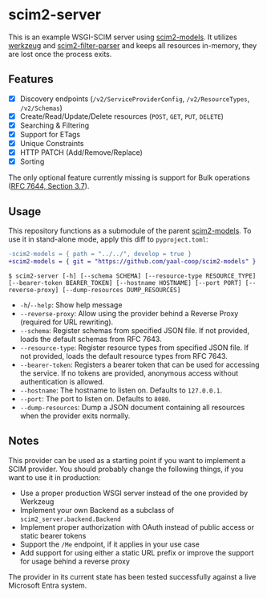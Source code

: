 # scim2-server

This is an example WSGI-SCIM server using [scim2-models](https://github.com/yaal-coop/scim2-models).
It utilizes [werkzeug](https://werkzeug.palletsprojects.com/) and [scim2-filter-parser](https://github.com/15five/scim2-filter-parser) and keeps all resources in-memory,
they are lost once the process exits.

## Features

- [x] Discovery endpoints (`/v2/ServiceProviderConfig`, `/v2/ResourceTypes`, `/v2/Schemas`)
- [x] Create/Read/Update/Delete resources (`POST`, `GET`, `PUT`, `DELETE`)
- [x] Searching & Filtering
- [x] Support for ETags
- [x] Unique Constraints
- [x] HTTP PATCH (Add/Remove/Replace)
- [x] Sorting

The only optional feature currently missing is support for Bulk operations ([RFC 7644, Section 3.7](https://datatracker.ietf.org/doc/html/rfc7644#section-3.7)).

## Usage

This repository functions as a submodule of the parent [scim2-models](https://github.com/yaal-coop/scim2-models). To use it in stand-alone
mode, apply this diff to `pyproject.toml`:

```diff
-scim2-models = { path = "../../", develop = true }
+scim2-models = { git = "https://github.com/yaal-coop/scim2-models" }
```

```shell
$ scim2-server [-h] [--schema SCHEMA] [--resource-type RESOURCE_TYPE] [--bearer-token BEARER_TOKEN] [--hostname HOSTNAME] [--port PORT] [--reverse-proxy] [--dump-resources DUMP_RESOURCES]
```

- `-h`/`--help`: Show help message
- `--reverse-proxy`: Allow using the provider behind a Reverse Proxy (required for URL rewriting).
- `--schema`: Register schemas from specified JSON file. If not provided, loads the default schemas from RFC 7643.
- `--resource-type`: Register resource types from specified JSON file. If not provided, loads the default resource types from RFC 7643.
- `--bearer-token`: Registers a bearer token that can be used for accessing the service. If no tokens are provided, anonymous access without authentication is allowed.
- `--hostname`: The hostname to listen on. Defaults to `127.0.0.1`.
- `--port`: The port to listen on. Defaults to `8080`.
- `--dump-resources`: Dump a JSON document containing all resources when the provider exits normally.

## Notes

This provider can be used as a starting point if you want to implement a SCIM provider. You should probably change the following things, if you want to use it in production:

- Use a proper production WSGI server instead of the one provided by Werkzeug
- Implement your own Backend as a subclass of `scim2_server.backend.Backend`
- Implement proper authorization with OAuth instead of public access or static bearer tokens
- Support the `/Me` endpoint, if it applies in your use case
- Add support for using either a static URL prefix or improve the support for usage behind a reverse proxy

The provider in its current state has been tested successfully against a live Microsoft Entra system.
